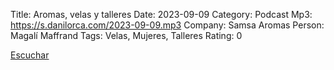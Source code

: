 Title: Aromas, velas y talleres
Date: 2023-09-09
Category: Podcast
Mp3: https://s.danilorca.com/2023-09-09.mp3
Company: Samsa Aromas
Person: Magalí Maffrand
Tags: Velas, Mujeres, Talleres
Rating: 0

<a href="https://s.danilorca.com/2023-09-09.mp3" type="audio/mpeg">
Escuchar
</a>
